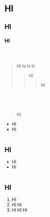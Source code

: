 # HI
## HI
### HI
<br/> <br/>

> HI hi hi hi
>> HI
>>> HI
<br/>
<br/> <br/>


> HI
- HI
- HI<br/> <br/>



## HI
- HI
- HI
<br/> <br/>

## HI
1. HI
2. HI HI
3. HI HI HI
